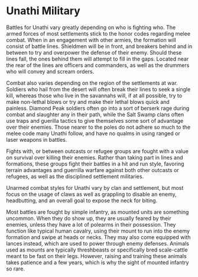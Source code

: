 # Unathi Military

Battles for Unathi vary greatly depending on who is fighting who. The armed forces of most settlements stick to the honor codes regarding melee combat. When in an engagement with other armies, the formation will consist of battle lines. Shieldmen will be in front, and breakers behind and in between to try and overpower the defense of their enemy. Should these lines fall, the ones behind them will attempt to fill in the gaps. Located near the rear of the lines are officers and commanders, as well as the drummers who will convey and scream orders.

Combat also varies depending on the region of the settlements at war. Soldiers who hail from the desert will often break their lines to seek a single kill, whereas those who live in the savannahs will, if at all possible, try to make non-lethal blows or try and make their lethal blows quick and painless. Diamond Peak soldiers often go into a sort of berserk rage during combat and slaughter any in their path, while the Salt Swamp clans often use traps and guerilla tactics to give themselves some sort of advantage over their enemies. Those nearer to the poles do not adhere so much to the melee code many Unathi follow, and have no qualms in using ranged or laser weapons in battles.

Fights with, or between outcasts or refugee groups are fought with a value on survival over killing their enemies. Rather than taking part in lines and formations, these groups fight their battles in a hit and run style, favoring terrain advantages and guerrilla warfare against both other outcasts or refugees, as well as the disciplined settlement militaries.

Unarmed combat styles for Unathi vary by clan and settlement, but most focus on the usage of claws as well as grappling to disable an enemy, headbutting, and an overall goal to expose the neck for biting.

Most battles are fought by simple infantry, as mounted units are something uncommon. When they do show up, they are usually feared by their enemies, unless they have a lot of polearms in their possession. They function like typical human cavalry, using their mount to run into the enemy formation and swipe at heads or necks. They may also come equipped with lances instead, which are used to power through enemy defenses. Animals used as mounts are typically threshbeasts or specifically bred scale-cattle meant to be fast on their legs. However, raising and training these animals takes patience and a few years, which is why the sight of mounted infantry so rare.
